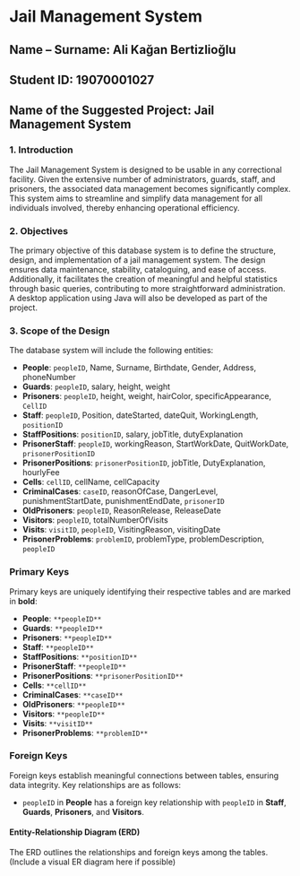# Jail Management System

## Name – Surname: Ali Kağan Bertizlioğlu  
## Student ID: 19070001027

## Name of the Suggested Project: Jail Management System

### 1. Introduction
The Jail Management System is designed to be usable in any correctional facility. Given the extensive number of administrators, guards, staff, and prisoners, the associated data management becomes significantly complex. This system aims to streamline and simplify data management for all individuals involved, thereby enhancing operational efficiency.

### 2. Objectives
The primary objective of this database system is to define the structure, design, and implementation of a jail management system. The design ensures data maintenance, stability, cataloguing, and ease of access. Additionally, it facilitates the creation of meaningful and helpful statistics through basic queries, contributing to more straightforward administration. A desktop application using Java will also be developed as part of the project.

### 3. Scope of the Design
The database system will include the following entities:

- **People**: `peopleID`, Name, Surname, Birthdate, Gender, Address, phoneNumber
- **Guards**: `peopleID`, salary, height, weight
- **Prisoners**: `peopleID`, height, weight, hairColor, specificAppearance, `CellID`
- **Staff**: `peopleID`, Position, dateStarted, dateQuit, WorkingLength, `positionID`
- **StaffPositions**: `positionID`, salary, jobTitle, dutyExplanation
- **PrisonerStaff**: `peopleID`, workingReason, StartWorkDate, QuitWorkDate, `prisonerPositionID`
- **PrisonerPositions**: `prisonerPositionID`, jobTitle, DutyExplanation, hourlyFee
- **Cells**: `cellID`, cellName, cellCapacity
- **CriminalCases**: `caseID`, reasonOfCase, DangerLevel, punishmentStartDate, punishmentEndDate, `prisonerID`
- **OldPrisoners**: `peopleID`, ReasonRelease, ReleaseDate
- **Visitors**: `peopleID`, totalNumberOfVisits
- **Visits**: `visitID`, `peopleID`, VisitingReason, visitingDate
- **PrisonerProblems**: `problemID`, problemType, problemDescription, `peopleID`

### Primary Keys
Primary keys are uniquely identifying their respective tables and are marked in **bold**:

- **People**: `**peopleID**`
- **Guards**: `**peopleID**`
- **Prisoners**: `**peopleID**`
- **Staff**: `**peopleID**`
- **StaffPositions**: `**positionID**`
- **PrisonerStaff**: `**peopleID**`
- **PrisonerPositions**: `**prisonerPositionID**`
- **Cells**: `**cellID**`
- **CriminalCases**: `**caseID**`
- **OldPrisoners**: `**peopleID**`
- **Visitors**: `**peopleID**`
- **Visits**: `**visitID**`
- **PrisonerProblems**: `**problemID**`

### Foreign Keys
Foreign keys establish meaningful connections between tables, ensuring data integrity. Key relationships are as follows:

- `peopleID` in **People** has a foreign key relationship with `peopleID` in **Staff**, **Guards**, **Prisoners**, and **Visitors**.

#### Entity-Relationship Diagram (ERD)
The ERD outlines the relationships and foreign keys among the tables. (Include a visual ER diagram here if possible)

